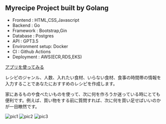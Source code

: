 ## Myrecipe Project built by Golang
- Frontend : HTML,CSS,Javascript
- Backend : Go
- Framework : Bootstrap,Gin
- Database : Postgres
- API : GPT3.5
- Environment setup: Docker
- CI : Github Actions
- Deployment : AWS(ECR,RDS,EKS)

[アプリを使ってみる](http://freshrecipe.net)

レシピのジャンル、人数、入れたい食材、いらない食材、食事の時間帯の情報を入力することであなたにおすすめのレシピを作成します。

家にあるものや食べたいものを使って、次に何を作ろうか迷っている時にとても便利です。例えば、買い物をする前に質問すれば、次に何を買い足せばいいのかが一目瞭然です。

![pic1](public/images/pic1.png)
![pic2](public/images/pic2.png)
![pic3](public/images/pic3.png)
